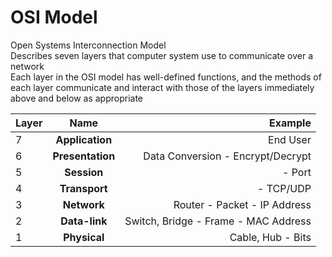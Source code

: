 # OSI Model

Open Systems Interconnection Model\
Describes seven layers that computer system use to communicate over a network\
Each layer in the OSI model has well-defined functions, and the methods of each layer communicate and interact with those of the layers immediately above and below as appropriate

| Layer |       Name       |                              Example |
| :---- | :--------------: | -----------------------------------: |
| 7     | **Application**  |                             End User |
| 6     | **Presentation** |    Data Conversion - Encrypt/Decrypt |
| 5     |   **Session**    |                               - Port |
| 4     |  **Transport**   |                            - TCP/UDP |
| 3     |   **Network**    |         Router - Packet - IP Address |
| 2     |  **Data-link**   | Switch, Bridge - Frame - MAC Address |
| 1     |   **Physical**   |                    Cable, Hub - Bits |
